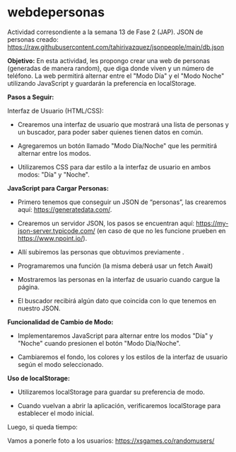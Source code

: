 # webdepersonas
Actividad corresondiente a la semana 13 de Fase 2 (JAP).
JSON de personas creado: https://raw.githubusercontent.com/tahirivazquez/jsonpeople/main/db.json

**Objetivo:** En esta actividad, les propongo crear una web de personas (generadas de manera random), que diga donde viven y un número de teléfono. La web permitirá alternar entre el "Modo Día" y el "Modo Noche" utilizando JavaScript y guardarán la preferencia en localStorage.


**Pasos a Seguir:**

Interfaz de Usuario (HTML/CSS):

- Crearemos una interfaz de usuario que mostrará una lista de personas y un buscador, para poder saber quienes tienen datos en común.

- Agregaremos un botón llamado "Modo Día/Noche" que les permitirá alternar entre los modos.

- Utilizaremos CSS para dar estilo a la interfaz de usuario en ambos modos: "Día" y "Noche".

 

**JavaScript para Cargar Personas:**

- Primero tenemos que conseguir un JSON de “personas”, las crearemos aquí: https://generatedata.com/. 

- Crearemos un servidor JSON, los pasos se encuentran aquí: https://my-json-server.typicode.com/ (en caso de que no les funcione prueben en https://www.npoint.io/).

- Allí subiremos las personas que obtuvimos previamente .

- Programaremos una función (la misma deberá usar un fetch Await)

- Mostraremos las personas en la interfaz de usuario cuando cargue la página.

- El buscador recibirá algún dato que coincida con lo que tenemos en nuestro JSON.

 

**Funcionalidad de Cambio de Modo:**

- Implementaremos JavaScript para alternar entre los modos "Día" y "Noche" cuando presionen el botón "Modo Día/Noche".

- Cambiaremos el fondo, los colores y los estilos de la interfaz de usuario según el modo seleccionado.

  

**Uso de localStorage:**

- Utilizaremos localStorage para guardar su preferencia de modo.

- Cuando vuelvan a abrir la aplicación, verificaremos localStorage para establecer el modo inicial.

 

Luego, si queda tiempo:

Vamos a ponerle foto a los usuarios:  https://xsgames.co/randomusers/

